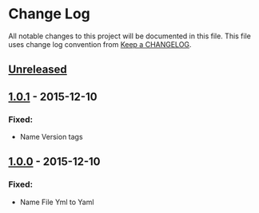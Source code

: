 # Change Log
All notable changes to this project will be documented in this file.
This file uses change log convention from [Keep a CHANGELOG](http://keepachangelog.com).

## [Unreleased][unreleased]

## [1.0.1] - 2015-12-10

### Fixed:
- Name Version tags

## [1.0.0] - 2015-12-10

### Fixed:
- Name File Yml to Yaml


[unreleased]: https://github.com/hadenlabs/ansible-role-nodejs/compare/v1.0.0...HEAD
[1.0.1]: https://github.com/hadenlabs/ansible-role-nodejs/compare/1.0.0...1.0.1
[1.0.0]: https://github.com/hadenlabs/ansible-role-nodejs/compare/0.0.0...1.0.0

[CHANGELOG.md]: CHANGELOG.md
[CONTRIBUTING.md]: CONTRIBUTING.md
[LICENCE.md]: LICENCE.md
[README.md]: README.md
